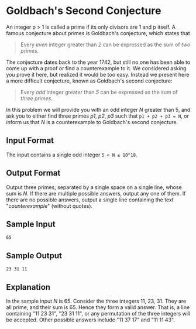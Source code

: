 # Goldbach's Second Conjecture
An integer p > 1 is called a prime if its only divisors are 1 and p itself. A famous conjecture about primes is Goldbach's conjecture, which states that

> Every *even* integer greater than *2* can be expressed as the sum of *two primes*.

The conjecture dates back to the year 1742, but still no one has been able to come up with a proof or find a counterexample to it. We considered asking you prove it here, but realized it would be too easy. Instead we present here a more difficult conjecture, known as Goldbach's second conjecture:

> Every *odd* integer greater than *5* can be expressed as the sum of *three primes*.

In this problem we will provide you with an odd integer *N* greater than 5, and ask you to either find three primes *p1*, *p2*, *p3* such that `p1 + p2 + p3 = N`, or inform us that *N* is a counterexample to Goldbach's second conjecture.

## Input Format
The input contains a single odd integer `5 < N ≤ 10^18`.

## Output Format
Output three primes, separated by a single space on a single line, whose sum is *N*. If there are multiple possible answers, output any one of them. If there are no possible answers, output a single line containing the text "*counterexample*" (without quotes).

## Sample Input
```
65
```

## Sample Output
```
23 31 11
```

## Explanation
In the sample input *N* is 65. Consider the three integers 11, 23, 31. They are all prime, and their sum is 65. Hence they form a valid answer. That is, a line containing "11 23 31", "23 31 11", or any permutation of the three integers will be accepted. Other possible answers include "11 37 17" and "11 11 43".
